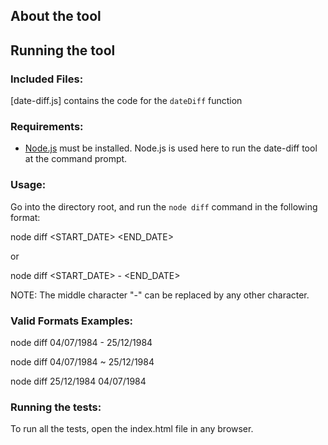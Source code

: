 ## About the tool



## Running the tool

### Included Files:

[date-diff.js] contains the code for the `dateDiff` function

### Requirements:

- [Node.js](https://nodejs.org/en/download/) must be installed. Node.js is used here to run the date-diff tool at the command prompt.

### Usage:
Go into the directory root, and run the `node diff` command in the following format:

node diff <START_DATE> <END_DATE>

or

node diff <START_DATE> - <END_DATE>

NOTE: The middle character "-" can be replaced by any other character.

### Valid Formats Examples:

node diff 04/07/1984 - 25/12/1984

node diff 04/07/1984 ~ 25/12/1984

node diff 25/12/1984 04/07/1984


### Running the tests:

To run all the tests, open the index.html file in any browser.